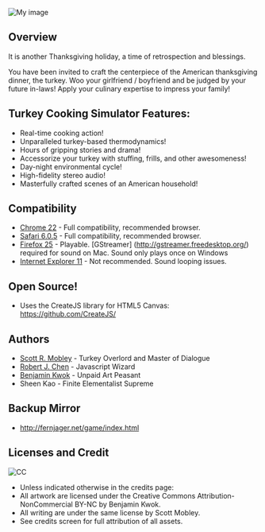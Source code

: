 ![My image](https://raw.github.com/fernjager/game-off-2013/formula/Main-Screen-MockupV11-24.png)

## Overview

It is another Thanksgiving holiday, a time of retrospection and blessings.

You have been invited to craft the centerpiece of the American thanksgiving dinner, the turkey. Woo your girlfriend / boyfriend and be judged by your future in-laws! Apply your culinary expertise to impress your family!

## Turkey Cooking Simulator Features:
* Real-time cooking action!
* Unparalleled turkey-based thermodynamics!
* Hours of gripping stories and drama!
* Accessorize your turkey with stuffing, frills, and other awesomeness!
* Day-night environmental cycle!
* High-fidelity stereo audio!
* Masterfully crafted scenes of an American household!

## Compatibility
* [Chrome 22](https://www.google.com/intl/en/chrome/) - Full compatibility, recommended browser.
* [Safari 6.0.5](http://www.apple.com/safari/) - Full compatibility, recommended browser.
* [Firefox 25](http://www.mozilla.org/en-US/firefox/new/) - Playable. [GStreamer] (http://gstreamer.freedesktop.org/) required for sound on Mac. Sound only plays once on Windows
* [Internet Explorer 11](http://windows.microsoft.com/en-us/internet-explorer/download-ie) - Not recommended. Sound looping issues.

## Open Source!
* Uses the CreateJS library for HTML5 Canvas: https://github.com/CreateJS/

## Authors

* [Scott R. Mobley](http://www.linkedin.com/in/mobleyscott) - Turkey Overlord and Master of Dialogue
* [Robert J. Chen](http://fernjager.net) - Javascript Wizard
* [Benjamin Kwok](mailto:tengen1112@gmail.com) - Unpaid Art Peasant
* Sheen Kao -  Finite Elementalist Supreme

## Backup Mirror
* http://fernjager.net/game/index.html

## Licenses and Credit
![CC](http://i.creativecommons.org/l/by-nc/3.0/88x31.png) 

* Unless indicated otherwise in the credits page:
* All artwork are licensed under the Creative Commons Attribution-NonCommercial BY-NC by Benjamin Kwok.
* All writing are under the same license by Scott Mobley.
* See credits screen for full attribution of all assets.


